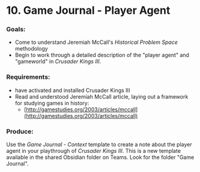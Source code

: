 # 10. Game Journal - Player Agent

### Goals:

* Come to understand Jeremiah McCall's _Historical Problem Space_ methodology
* Begin to work through a detailed description of the "player agent" and "gameworld" in _Crusader Kings III_.

### Requirements:

* have activated and installed Crusader Kings III
* Read and understood Jeremiah McCall article, laying out a framework for studying games in history:
  * [http://gamestudies.org/2003/articles/mccall](http://gamestudies.org/2003/articles/mccall)

### Produce:

Use the _Game Journal - Context_ template to create a note about the player agent in your playthrough of _Crusader Kings III_. This is a new template available in the shared Obsidian folder on Teams. Look for the folder "Game Journal".&#x20;
